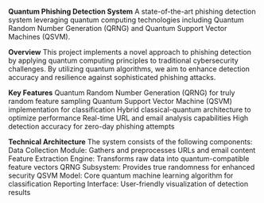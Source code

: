 **Quantum Phishing Detection System**
A state-of-the-art phishing detection system leveraging quantum computing technologies including Quantum Random Number Generation (QRNG) and Quantum Support Vector Machines (QSVM).

**Overview**
This project implements a novel approach to phishing detection by applying quantum computing principles to traditional cybersecurity challenges. By utilizing quantum algorithms, we aim to enhance detection accuracy and resilience against sophisticated phishing attacks.

**Key Features**
Quantum Random Number Generation (QRNG) for truly random feature sampling
Quantum Support Vector Machine (QSVM) implementation for classification
Hybrid classical-quantum architecture to optimize performance
Real-time URL and email analysis capabilities
High detection accuracy for zero-day phishing attempts

**Technical Architecture**
The system consists of the following components:
Data Collection Module: Gathers and preprocesses URLs and email content
Feature Extraction Engine: Transforms raw data into quantum-compatible feature vectors
QRNG Subsystem: Provides true randomness for enhanced security
QSVM Model: Core quantum machine learning algorithm for classification
Reporting Interface: User-friendly visualization of detection results


